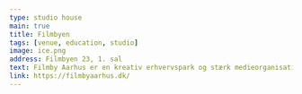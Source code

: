 ```yaml
---
type: studio house
main: true
title: Filmbyen
tags: [venue, education, studio]
image: ice.png
address: Filmbyen 23, 1. sal
text: Filmby Aarhus er en kreativ erhvervspark og stærk medieorganisation med 100+ virksomheder, der primært arbejder med film, spil og medier.
link: https://filmbyaarhus.dk/
---
```

